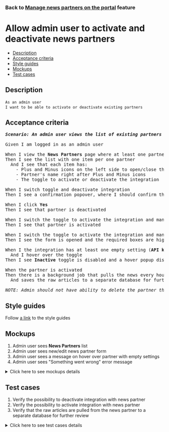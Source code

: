 ### Back to [Manage news partners on the portal](../../README.md) feature

# Allow admin user to activate and deactivate news partners

- [Description](#description)
- [Acceptance criteria](#acceptance-criteria)
- [Style guides](#style-guides)
- [Mockups](#mockups)
- [Test cases](#test-cases)

## Description

    As an admin user
    I want to be able to activate or deactivate existing partners

## Acceptance criteria

<pre>
<b><i>Scenario: An admin user views the list of existing partners configurations on the News Partners page</i></b>

Given I am logged in as an admin user

When I view the <b>News Partners</b> page where at least one partner was added
Then I see the list with one item per one partner
  And I see that each item has:
    - Plus and Minus icons on the left side to open/close the form
    - Partner's name right after Plus and Minus icons
    - The toggle to activate or deactivate the integration

When I switch toggle and deactivate integration
Then I see a confirmation popover, where I should confirm that I want to deactivate the partner

When I click <b>Yes</b>
Then I see that partner is deactivated

When I switch the toggle to activate the integration and mandatory boxes are filled
Then I see that partner is activated

When I switch the toggle to activate the integration and mandatory boxes are not filled
Then I see the form is opened and the required boxes are highlighted with red

When I the integration has at least one empty setting (<b>API key</b> and/or <b>Default sources</b>)
  And I hover over the toggle
Then I see <b>Inactive</b> toggle is disabled and a hover popup displays a message: "You can not activate the partner. Please fill in the settings."

When the partner is activated
Then there is a background job that pulls the news every hour
  And saves the raw articles to a separate database for further review

<i>NOTE: Admin should not have ability to delete the partner through the UI. They should only deactivate it.</i>
</pre>

## Style guides

Follow [a link](https://www.figma.com/proto/0zkkf5WC77OSpvyD6YXpFE/Style-guides?page-id=0%3A1&node-id=19%3A5368&viewport=266%2C48%2C0.54&scaling=min-zoom&starting-point-node-id=19%3A5368) to the style guides

## Mockups

1. Admin user sees <b>News Partners</b> list
2. Admin user sees new/edit news partner form
3. Admin user sees a message on hover over partner with empty settings
4. Admin user sees "Something went wrong" error message

<details>
  <summary>Click here to see mockups details</summary>

**1. Admin user sees News Partners list:**

![Admin user sees News Partners list](/web_application_features/manage_news_partners/images/news_partners_list.png)

**2. Admin user sees new/edit news partner form:**

![Admin user sees new/edit news partner form](/web_application_features/manage_news_partners/images/new_news_partners_edit_state.png)

**3. Admin user sees a message on hover over partner with empty settings:**

![Admin user sees a message on hover over partner with empty settings](/web_application_features/manage_news_partners/images/inactive_empty_partner_hover.png)

**4. Admin user sees "Something went wrong" error message:**

![Admin user sees "Something went wrong" error message](/web_application_features/manage_news_partners/images/something_went_wrong_popup.png)
</details>

## Test cases

1. Verify the possibility to deactivate integration with news partner
2. Verify the possibility to activate integration with news partner
3. Verify that the raw articles are pulled from the news partner to a separate database for further review

<details>
  <summary>Click here to see test cases details</summary>

### **#1. Verify the possibility to deactivate integration with news partner**

|Preconditions|Steps|Expected result
--------------|-----|----------
|- Log in with admin account</br>- Go to the <b>News Partners</b> configuration page</br>- There is some partner added in the active state|1) Switch the active toggle</br>2) Click <b>Yes</b>|1) The confirmation popover about deactivation appears</br>2) Partner is in the inactive state. No new news is loaded from the partner to the site|

### **#2. Verify the possibility to activate integration with news partner**

|Preconditions|Steps|Expected result
--------------|-----|----------
|- Log in with admin account</br>- Go to the <b>News Partners</b> configuration page</br>- There is some partner added in the inactive state|1) Switch the inactive toggle</br>2) Click <b>Yes</b>|1) The confirmation message about activation appears</br>2) Partner is in the active state. New news is loaded from the partner to the site|

### **#3. Verify that the raw articles are pulled from the news partner to a separate database for further review**

|Preconditions|Steps|Expected result
--------------|-----|----------
|- Log in with admin account</br>- Go to the <b>News Partners</b> configuration page</br>- There is some partner added in the active state|1) Wait for 1 hour after activating the partner</br>2) Check the database|1) The background job runs every hour</br>2) The raw articles from the news partner are saved into separate database|
</details>
